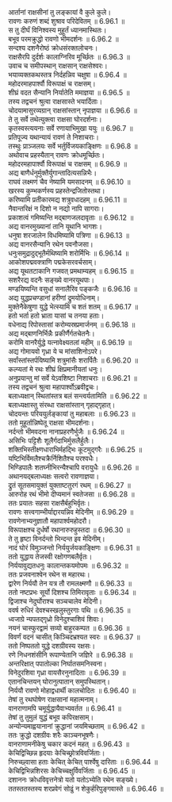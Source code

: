 
आर्तानां राक्षसीनां तु लङ्कायां वै कुले कुले।  
रावणः करुणं शब्दं शुश्राव परिदेवितम् ॥ 6.96.1 ॥   
स तु दीर्घं विनिश्वस्य मुहूर्तं ध्यानमास्थितः।  
बभूव परमक्रुद्धो रावणो भीमदर्शनः ॥ 6.96.2 ॥   
सन्दश्य दशनैरोष्ठं क्रोधसंरक्तलोचनः।  
राक्षसैरपि दुर्दर्शः कालाग्निरिव मूर्च्छितः ॥ 6.96.3 ॥   
उवाच च समीपस्थान् राक्षसान् राक्षसेश्वरः।  
भयाव्यक्तकथस्तत्र निर्दहन्निव चक्षुषा ॥ 6.96.4 ॥   
महोदरमाहपार्श्वौ विरूपाक्षं च राक्षसम्।  
शीघ्रं वदत सैन्यानि निर्यातेति ममाज्ञया ॥ 6.96.5 ॥   
तस्य तद्वचनं श्रुत्वा राक्षसास्ते भयार्दिताः।  
चोदयामासुरव्यग्रान् राक्षसांस्तान् नृपाज्ञया ॥ 6.96.6 ॥   
ते तु सर्वे तथेत्युक्त्वा राक्षसा घोरदर्शनाः।  
कृतस्वस्त्ययनाः सर्वे रणायाभिमुखा ययुः ॥ 6.96.7 ॥   
प्रतिपूज्य यथान्यायं रावणं ते निशाचराः।  
तस्थुः प्राञ्जलयः सर्वे भर्तुर्विजयकाङ्क्षिणः ॥ 6.96.8 ॥   
अथोवाच प्रहस्यैतान् रावणः क्रोधमूर्च्छितः।  
महोदरमहापार्श्वौ विरूपाक्षं च राक्षसम् ॥ 6.96.9 ॥   
अद्य बाणैर्धनुर्मुक्तैर्युगान्तादित्यसन्निभैः।  
राघवं लक्ष्मणं चैव नेष्यामि यमसादनम् ॥ 6.96.10 ॥   
खरस्य कुम्भकर्णस्य प्रहस्तेन्द्रजितोस्तथा।  
करिष्यामि प्रतीकारमद्य शत्रुवधादहम् ॥ 6.96.11 ॥   
नैवान्तरिक्षं न दिशो न नद्यो नापि सागराः।  
प्रकाशत्वं गमिष्यन्ति मद्बाणजलदावृताः ॥ 6.96.12 ॥   
अद्य वानरमुख्यानां तानि यूथानि भागशः।  
धनुषा शरजालेन विधमिष्यामि पत्रिणा ॥ 6.96.13 ॥   
अद्य वानरसैन्यानि रथेन पवनौजसा।  
धनुःसमुद्रादुद्भूतैर्मथिष्यामि शरोर्मिभिः ॥ 6.96.14 ॥   
आकोशपद्मवक्त्राणि पद्मकेसरवर्चसाम्।  
अद्य यूथतटाकानि गजवत् प्रमथाम्यहम् ॥ 6.96.15 ॥   
सशरैरद्य वदनैः सङ्ख्ये वानरयूथपाः।  
मण्डयिष्यन्ति वसुधां सनालैरिव पङ्कजैः ॥ 6.96.16 ॥   
अद्य युद्धप्रचण्डानां हरीणां द्रुमयोधिनाम्।  
मुक्तेनैकेषुणा युद्धे भेत्स्यामि च शतं शतम् ॥ 6.96.17 ॥   
हतो भर्ता हतो भ्राता यासां च तनया हताः।  
वधेनाद्य रिपोस्तासां करोम्यस्रप्रमार्जनम् ॥ 6.96.18 ॥   
अद्य मद्बाणनिर्भिन्नैः प्रकीर्णैर्गतचेतनैः।  
करोमि वानरैर्युद्धे यत्नावेक्ष्यतलां महीम् ॥ 6.96.19 ॥   
अद्य गोमायवो गृध्रा ये च मांसाशिनोऽपरे।  
सर्वांस्तांस्तर्पयिष्यामि शत्रुमांसैः शरार्पितैः ॥ 6.96.20 ॥   
कल्प्यतां मे रथः शीघ्रं क्षिप्रमानीयतां धनुः।  
अनुप्रयान्तु मां सर्वे येऽवशिष्टा निशाचराः ॥ 6.96.21 ॥   
तस्य तद्वचनं श्रुत्वा महापार्श्वोऽब्रवीद्वचः।  
बलाध्यक्षान् स्थितांस्तत्र बलं सन्त्वर्यतामिति ॥ 6.96.22 ॥   
बलाध्यक्षास्तु संरब्धा राक्षसांस्तान् गृहाद्गृहात्।  
चोदयन्तः परिययुर्लङ्कायां तु महाबलाः ॥ 6.96.23 ॥   
ततो मुहूर्तान्निष्पेतू राक्षसा भीमदर्शनाः।  
नर्दन्तो भीमवदना नानाप्रहरणैर्भुजैः ॥ 6.96.24 ॥   
असिभिः पट्टिशैः शूलैर्गदाभिर्मुसलैर्हुलैः।  
शक्तिभिस्तीक्ष्णधाराभिर्महद्भिः कूटमुद्गरैः ॥ 6.96.25 ॥   
यष्टिभिर्विमलैश्चक्रैर्निशितैश्च परश्वधैः।  
भिण्डिपालैः शतघ्नीभिरन्यैश्चापि वरायुधैः ॥ 6.96.26 ॥   
अथानयद्बलाध्यक्षः सत्वरो रावणाज्ञया।  
द्रुतं सूतसमायुक्तं युक्ताष्टतुरगं रथम् ॥ 6.96.27 ॥   
आरुरोह रथं भीमो दीप्यमानं स्वतेजसा ॥ 6.96.28 ॥   
ततः प्रयातः सहसा राक्षसैर्बहुभिर्वृतः।  
रावणः सत्त्वगाम्भीर्याद्दारयन्निव मेदिनीम् ॥ 6.96.29 ॥   
रावणेनाभ्यनुज्ञातौ महापार्श्वमहोदरौ।  
विरूपाक्षश्च दुर्धर्षो रथानारुरुहुस्तदा ॥ 6.96.30 ॥   
ते तु हृष्टा विनर्दन्तो भिन्दन्त इव मेदिनीम्।  
नादं घोरं विमुञ्जन्तो निर्ययुर्जयकाङ्क्षिणः ॥ 6.96.31 ॥   
ततो युद्धाय तेजस्वी रक्षोगणबलैर्वृतः।  
निर्ययावुद्यतधनुः कालान्तकयमोपमः ॥ 6.96.32 ॥   
ततः प्रजवनाश्वेन रथेन स महारथः।  
द्वारेण निर्ययौ तेन यत्र तौ रामलक्ष्मणौ ॥ 6.96.33 ॥   
ततो नष्टप्रभः सूर्यो दिशश्च तिमिरावृताः ॥ 6.96.34 ॥   
द्विजाश्च नेदुर्घोराश्च सञ्चचालेव मेदिनी।  
ववर्ष रुधिरं देवश्चस्खलुस्तुरगाः पथि ॥ 6.96.35 ॥   
ध्वजाग्रे न्यपतद्गृध्रो विनेदुश्चाशिवं शिवाः।  
नयनं चास्फुरद्वामं सव्यो बाहुरकम्पत ॥ 6.96.36 ॥   
विवर्णं वदनं चासीत् किञ्चिदभ्रश्यत स्वरः ॥ 6.96.37 ॥   
ततो निष्पततो युद्धे दशग्रीवस्य रक्षसः।  
रणे निधनशंसीनि रूपाण्येतानि जज्ञिरे ॥ 6.96.38 ॥   
अन्तरिक्षात् पपातोल्का निर्घातसमनिस्वना।  
विनेदुरशिवा गृध्रा वायसैरनुनादिताः ॥ 6.96.39 ॥   
एतानचिन्तयन् घोरानुत्पातान् समुपस्थितान्।  
निर्ययौ रावणो मोहाद्वधार्थी कालचोदितः ॥ 6.96.40 ॥   
तेषां तु रथघोषेण राक्षसानां महात्मनाम्।  
वानराणामपि चमूर्युद्धायैवाभ्यवर्तत ॥ 6.96.41 ॥   
तेषां तु तुमुलं युद्धं बभूव कपिरक्षसाम्।  
अन्योन्यमाह्वयानानां क्रुद्धानां जयमिच्छताम् ॥ 6.96.42 ॥   
ततः क्रुद्धो दशग्रीवः शरैः काञ्चनभूषणैः।  
वानराणामनीकेषु चकार कदनं महत् ॥ 6.96.43 ॥   
केचिद्विच्छिन्न हृदयाः केचिच्छ्रोत्रविवर्जिताः।  
निरुच्छ्वासा हताः केचित् केचित् पार्श्वेषु दारिताः ॥ 6.96.44 ॥   
केचिद्विभिन्नशिरसः केचिच्चक्षुर्विवर्जिताः ॥ 6.96.45 ॥   
दशाननः क्रोधविवृत्तनेत्रो यतो यतोऽभ्येति रथेन सङ्ख्ये।  
ततस्ततस्तस्य शरप्रवेगं सोढुं न शेकुर्हरिपुङ्गवास्ते ॥ 6.96.46 ॥   
